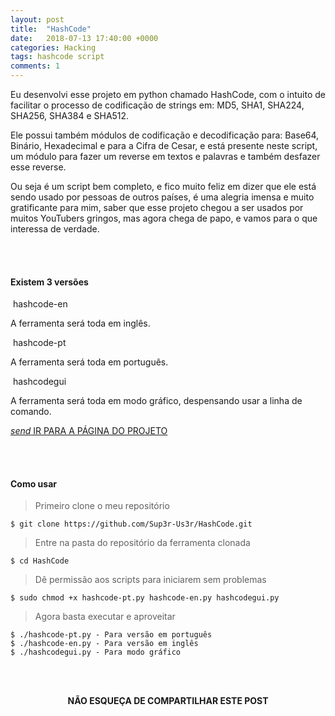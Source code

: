 ```yaml
---
layout: post
title:  "HashCode"
date:   2018-07-13 17:40:00 +0000
categories: Hacking
tags: hashcode script
comments: 1
---
```


Eu desenvolvi esse projeto em python chamado HashCode, com o intuito de facilitar o processo de codificação de strings em: MD5, SHA1, SHA224, SHA256, SHA384 e SHA512.

Ele possui também módulos de codificação e decodificação para: Base64, Binário, Hexadecimal e para a Cifra de Cesar, e está presente neste script, um módulo para fazer um reverse em textos e palavras e também desfazer esse reverse.

Ou seja é um script bem completo, e fico muito feliz em dizer que ele está sendo usado por pessoas de outros países, é uma alegria imensa e muito gratificante para mim, saber que esse projeto chegou a ser usados por muitos YouTubers gringos, mas agora chega de papo, e vamos para o que interessa de verdade.

<br/><br/>

<!-- HashCode versões -->
<section id="hashcode" class="section section-popular scrollspy">
  <div class="container">
    <div class="row">
      <h4 class="center">
        <span class="teal-text">Existem</span> 3 versões</h4>
      <div class="col s12 m4">
        <div class="card">
          <div class="card-image">
            <img src="https://raw.githubusercontent.com/Sup3r-Us3r/HashCode/master/Screenshots/1.png" alt="">
            <span class="card-title">hashcode-en</span>
          </div>
          <div class="card-content">
            <p>A ferramenta será toda em inglês.
            </p>
          </div>
        </div>
      </div>
      <div class="col s12 m4">
        <div class="card">
          <div class="card-image">
            <img src="https://raw.githubusercontent.com/Sup3r-Us3r/HashCode/master/Screenshots/1.png" alt="">
            <span class="card-title">hashcode-pt</span>
          </div>
          <div class="card-content">
            <p>A ferramenta será toda em português.
            </p>
          </div>
        </div>
      </div>
      <div class="col s12 m4">
        <div class="card">
          <div class="card-image">
            <img src="https://raw.githubusercontent.com/Sup3r-Us3r/HashCode/master/Screenshots/20.png" alt="">
            <span class="card-title">hashcodegui</span>
          </div>
          <div class="card-content">
            <p>A ferramenta será toda em modo gráfico, despensando usar a linha de comando.
            </p>
          </div>
        </div>
      </div>
    </div>
    <div class="row">
      <div class="col s12 center">
        <a href="https://github.com/Sup3r-Us3r/HashCode" class="btn btn-large grey darken-3">
          <i class="material-icons left">send</i> IR PARA A PÁGINA DO PROJETO
        </a>
      </div>
    </div>
  </div>
</section>

<br/><br/>

#### Como usar

> Primeiro clone o meu repositório
```
$ git clone https://github.com/Sup3r-Us3r/HashCode.git
```
> Entre na pasta do repositório da ferramenta clonada
```
$ cd HashCode
```
> Dê permissão aos scripts para iniciarem sem problemas
```
$ sudo chmod +x hashcode-pt.py hashcode-en.py hashcodegui.py
```
> Agora basta executar e aproveitar
```
$ ./hashcode-pt.py - Para versão em português
$ ./hashcode-en.py - Para versão em inglês
$ ./hashcodegui.py - Para modo gráfico
```

<br/><br/>

<p align="center">  
<b>NÃO ESQUEÇA DE COMPARTILHAR ESTE POST</b>
<br>
<div class="sharethis-inline-share-buttons"></div>
</p>

<br/><br/>
